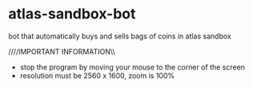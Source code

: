 # atlas-sandbox-bot
bot that automatically buys and sells bags of coins in atlas sandbox

////IMPORTANT INFORMATION\\\\
- stop the program by moving your mouse to the corner of the screen
- resolution must be 2560 x 1600, zoom is 100%

